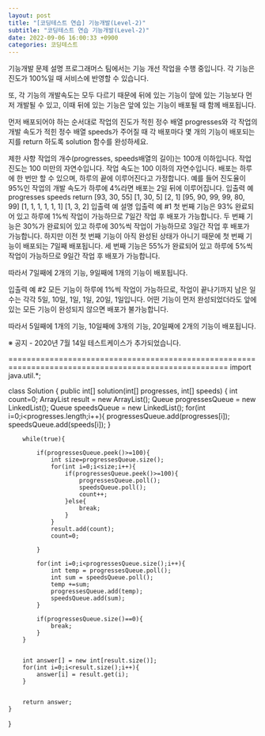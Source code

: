 ```yaml
---
layout: post
title: "[코딩테스트 연습] 기능개발(Level-2)"
subtitle: "코딩테스트 연습 기능개발(Level-2)"
date: 2022-09-06 16:00:33 +0900
categories: 코딩테스트
---
```

기능개발
문제 설명
프로그래머스 팀에서는 기능 개선 작업을 수행 중입니다. 각 기능은 진도가 100%일 때 서비스에 반영할 수 있습니다.

또, 각 기능의 개발속도는 모두 다르기 때문에 뒤에 있는 기능이 앞에 있는 기능보다 먼저 개발될 수 있고, 이때 뒤에 있는 기능은 앞에 있는 기능이 배포될 때 함께 배포됩니다.

먼저 배포되어야 하는 순서대로 작업의 진도가 적힌 정수 배열 progresses와 각 작업의 개발 속도가 적힌 정수 배열 speeds가 주어질 때 각 배포마다 몇 개의 기능이 배포되는지를 return 하도록 solution 함수를 완성하세요.

제한 사항
작업의 개수(progresses, speeds배열의 길이)는 100개 이하입니다.
작업 진도는 100 미만의 자연수입니다.
작업 속도는 100 이하의 자연수입니다.
배포는 하루에 한 번만 할 수 있으며, 하루의 끝에 이루어진다고 가정합니다. 예를 들어 진도율이 95%인 작업의 개발 속도가 하루에 4%라면 배포는 2일 뒤에 이루어집니다.
입출력 예
progresses	speeds	return
[93, 30, 55]	[1, 30, 5]	[2, 1]
[95, 90, 99, 99, 80, 99]	[1, 1, 1, 1, 1, 1]	[1, 3, 2]
입출력 예 설명
입출력 예 #1
첫 번째 기능은 93% 완료되어 있고 하루에 1%씩 작업이 가능하므로 7일간 작업 후 배포가 가능합니다.
두 번째 기능은 30%가 완료되어 있고 하루에 30%씩 작업이 가능하므로 3일간 작업 후 배포가 가능합니다. 하지만 이전 첫 번째 기능이 아직 완성된 상태가 아니기 때문에 첫 번째 기능이 배포되는 7일째 배포됩니다.
세 번째 기능은 55%가 완료되어 있고 하루에 5%씩 작업이 가능하므로 9일간 작업 후 배포가 가능합니다.

따라서 7일째에 2개의 기능, 9일째에 1개의 기능이 배포됩니다.

입출력 예 #2
모든 기능이 하루에 1%씩 작업이 가능하므로, 작업이 끝나기까지 남은 일수는 각각 5일, 10일, 1일, 1일, 20일, 1일입니다. 어떤 기능이 먼저 완성되었더라도 앞에 있는 모든 기능이 완성되지 않으면 배포가 불가능합니다.

따라서 5일째에 1개의 기능, 10일째에 3개의 기능, 20일째에 2개의 기능이 배포됩니다.

※ 공지 - 2020년 7월 14일 테스트케이스가 추가되었습니다.


======================================================================================================
import java.util.*;

class Solution {
    public int[] solution(int[] progresses, int[] speeds) {
        int count=0;
        ArrayList<Integer> result = new ArrayList<Integer>();
        Queue<Integer> progressesQueue = new LinkedList<Integer>();
        Queue<Integer> speedsQueue = new LinkedList<Integer>();
        for(int i=0;i<progresses.length;i++){
            progressesQueue.add(progresses[i]);
            speedsQueue.add(speeds[i]);
        }
        
        while(true){
            
            if(progressesQueue.peek()>=100){
                int size=progressesQueue.size();
                for(int i=0;i<size;i++){
                    if(progressesQueue.peek()>=100){
                        progressesQueue.poll();
                        speedsQueue.poll();
                        count++;
                    }else{
                        break;
                    }
                }
                result.add(count);
                count=0;
                
            }
            
            for(int i=0;i<progressesQueue.size();i++){
                int temp = progressesQueue.poll();
                int sum = speedsQueue.poll();
                temp +=sum;
                progressesQueue.add(temp);
                speedsQueue.add(sum);
            }
            
            if(progressesQueue.size()==0){
                break;
            }
        }
        
        	
        int answer[] = new int[result.size()];
        for(int i=0;i<result.size();i++){
            answer[i] = result.get(i);
        }


        return answer;
    }
}
